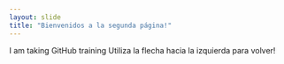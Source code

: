 ```yaml
---
layout: slide
title: "Bienvenidos a la segunda página!"
---
```

I am taking GitHub training
Utiliza la flecha hacia la izquierda para volver!

